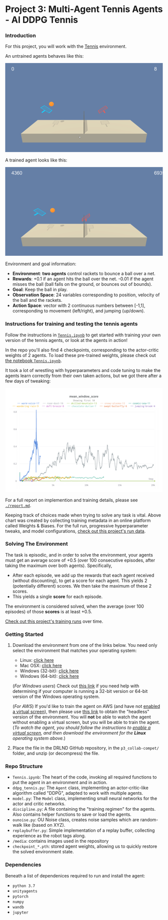# Project 3: Multi-Agent Tennis Agents - AI DDPG Tennis

### Introduction

For this project, you will work with the [Tennis](https://github.com/Unity-Technologies/ml-agents/blob/master/docs/Learning-Environment-Examples.md#tennis) environment.

An untrained agents behaves like this:

![](./media/untrained.gif)

A trained agent looks like this:

![](./media/trained.gif)

Environment and goal information:

- **Environment**: **two agents** control rackets to bounce a ball over a net.
- **Rewards**: +0.1 if an agent hits the ball over the net. -0.01 if the agent misses the ball (ball falls on the ground, or bounces out of bounds).
- **Goal**: Keep the ball in play.
- **Observation Space**: 24 variables corresponding to position, velocity of the ball and the rackets.
- **Action Space**: vector with 2 continuous numbers  between [-1,1], corresponding to movement (left/right), and jumping (up/down).



### Instructions for training and testing the tennis agents

Follow the instructions in [`Tennis.ipynb`](./Tennis.ipynb) to get started with training your own version of the tennis agents, or look at the agents in action!

In the repo you'll also find 4 checkpoints, corresponding to the actor-critic weights of 2 agents. To load these pre-trained weights, please check out [the notebook `Tennis.ipynb`](./Tennis.ipynb).

It took a lot of wrestling with hyperparameters and code tuning to make the agents learn correctly from their own taken actions, but we got there after a few days of tweaking:

![](./media/mean_window_all_runs.png)

For a full report on implemention and training details, please see [`./report.md`](./report.md).

Keeping track of choices made when trying to solve any task is vital. Above chart was created by collecting training metadata in an online platform called Weights & Biases. For the full run, progressive hyperparameter tweaks, and model configurations, [check out this project's run data](https://app.wandb.ai/adam_blvck/tennis_ddpg_multi_agent). 

### Solving The Environment

The task is episodic, and in order to solve the environment, your agents must get an average score of +0.5 (over 100 consecutive episodes, after taking the maximum over both agents). Specifically,

- After each episode, we add up the rewards that each agent received (without discounting), to get a score for each agent. This yields 2 (potentially different) scores. We then take the maximum of these 2 scores.
- This yields a single **score** for each episode.

The environment is considered solved, when the average (over 100 episodes) of those **scores** is at least +0.5.

[Check out this project's training runs](https://app.wandb.ai/adam_blvck/tennis_ddpg_multi_agent) over time.

### Getting Started

1. Download the environment from one of the links below.  You need only select the environment that matches your operating system:
    - Linux: [click here](https://s3-us-west-1.amazonaws.com/udacity-drlnd/P3/Tennis/Tennis_Linux.zip)
    - Mac OSX: [click here](https://s3-us-west-1.amazonaws.com/udacity-drlnd/P3/Tennis/Tennis.app.zip)
    - Windows (32-bit): [click here](https://s3-us-west-1.amazonaws.com/udacity-drlnd/P3/Tennis/Tennis_Windows_x86.zip)
    - Windows (64-bit): [click here](https://s3-us-west-1.amazonaws.com/udacity-drlnd/P3/Tennis/Tennis_Windows_x86_64.zip)
    
    (_For Windows users_) Check out [this link](https://support.microsoft.com/en-us/help/827218/how-to-determine-whether-a-computer-is-running-a-32-bit-version-or-64) if you need help with determining if your computer is running a 32-bit version or 64-bit version of the Windows operating system.

    (_For AWS_) If you'd like to train the agent on AWS (and have not [enabled a virtual screen](https://github.com/Unity-Technologies/ml-agents/blob/master/docs/Training-on-Amazon-Web-Service.md)), then please use [this link](https://s3-us-west-1.amazonaws.com/udacity-drlnd/P3/Tennis/Tennis_Linux_NoVis.zip) to obtain the "headless" version of the environment.  You will **not** be able to watch the agent without enabling a virtual screen, but you will be able to train the agent.  (_To watch the agent, you should follow the instructions to [enable a virtual screen](https://github.com/Unity-Technologies/ml-agents/blob/master/docs/Training-on-Amazon-Web-Service.md), and then download the environment for the **Linux** operating system above._)

2. Place the file in the DRLND GitHub repository, in the `p3_collab-compet/` folder, and unzip (or decompress) the file.  

### Repo Structure

- `Tennis.ipynb`: The heart of the code, invoking all required functions to put the agent in an environment and in action.
- `ddpg_tennis.py`: The `Agent` class, implementing an actor-critic-like algorithm called "DDPG", adapted to work with multiple agents.
- `model.py`: The `Model` class, implementing small neural networks for the actor and critic networks.
- `discipline.py`: A file containing the "training regimen" for the agents. Also contains helper functions to save or load the agents.
- `ounoise.py`: OU Noise class, creates noise samples which are random-walk like (based on XYZ).
- `replaybuffer.py`: Simple implementation of a replay buffer, collecting experience as the robot tags along.
- `/media`: contains images used in the repository
- `checkpoint_*.pth`: stored agent weights, allowing us to quickly restore the solved environment state.

### Dependencies

Beneath a list of dependenices required to run and install the agent:

- `python 3.7`
- `unityagents`
- `pytorch`
- `numpy`
- `wandb`
- `jupyter`